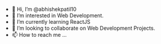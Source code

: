 - 👋 Hi, I’m @abhishekpatil10
- 👀 I’m interested in Web Development.
- 🌱 I’m currently learning ReactJS
- 💞️ I’m looking to collaborate on Web Development Projects.
- 📫 How to reach me ...

<!---
abhishekpatil10/abhishekpatil10 is a ✨ special ✨ repository because its `README.md` (this file) appears on your GitHub profile.
You can click the Preview link to take a look at your changes.
--->
